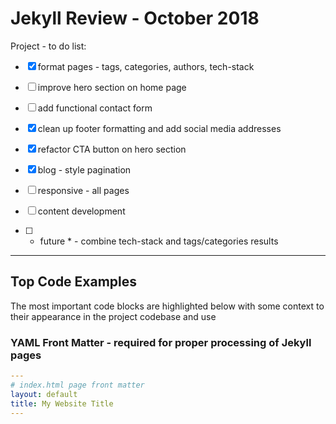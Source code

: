 # Jekyll Review - October 2018

Project - to do list:

- [x] format pages - tags, categories, authors, tech-stack

- [ ] improve hero section on home page

- [ ] add functional contact form

- [x] clean up footer formatting and add social media addresses

- [x] refactor CTA button on hero section

- [x] blog - style pagination

- [ ] responsive - all pages

- [ ] content development

- [ ] * future * - combine tech-stack and tags/categories results

---

## Top Code Examples

The most important code blocks are highlighted below with some context to their appearance in the project codebase and use

### YAML Front Matter - required for proper processing of Jekyll pages

```yaml
---
# index.html page front matter
layout: default
title: My Website Title
---
```

